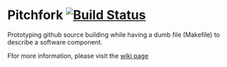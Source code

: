 # Pitchfork [![Build Status](https://travis-ci.org/mhsieh/pitchfork.svg)](https://travis-ci.org/mhsieh/pitchfork)
Prototyping github source building while having a dumb file (Makefile) to describe a software component.

Ffor more information, please visit the [wiki page](https://github.com/mhsieh/pitchfork/wiki)
